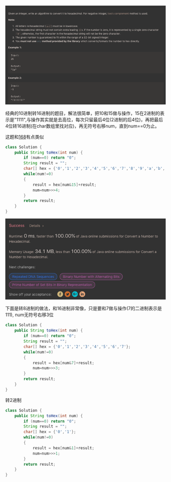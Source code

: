 ![GitHub Logo](/image/405.1.png)

经典的10进制转16进制的题目，解法很简单，把10和15做与操作，15在2进制的表示是"1111",与操作其实就是去高位，每次只留最后4位(2进制的后4位)，再把最后4位转16进制(在char数组里找对应)，再无符号右移num，直到num==0为止。

这题和<a href="https://github.com/braveskyyu/leetcode/blob/master/easy/168.%20Excel%20Sheet%20Column%20Title.md">168</a>有点类似

```java
class Solution {
    public String toHex(int num) {
        if (num==0) return "0";
        String result = "";
        char[] hex = {'0','1','2','3','4','5','6','7','8','9','a','b','c','d','e','f'};
        while(num!=0)
        {
            result = hex[num&15]+result;
            num=num>>>4;
        }
        return result;
    }
}
```

![GitHub Logo](/image/405.2.png)

下面是转8进制的做法，和16进制非常像，只是要和7做与操作(7的二进制表示是111), num无符号右移3位

```java
class Solution {
    public String toHex(int num) {
        if (num==0) return "0";
        String result = "";
        char[] hex = {'0','1','2','3','4','5','6','7'};
        while(num!=0)
        {
            result = hex[num&7]+result;
            num=num>>>3;
        }
        return result;
    }
}
```

转2进制

```java
class Solution {
    public String toHex(int num) {
        if (num==0) return "0";
        String result = "";
        char[] hex = {'0','1'};
        while(num!=0)
        {
            result = hex[num&1]+result;
            num=num>>>1;
        }
        return result;
    }
}
```